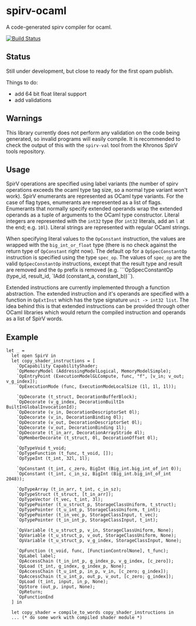# spirv-ocaml

A code-generated spirv compiler for ocaml.

[![Build Status](https://travis-ci.org/nholland94/spirv-ocaml.svg?branch=master)](https://travis-ci.org/nholland94/spirv-ocaml)

## Status

Still under development, but close to ready for the first opam publish.

Things to do:
  - add 64 bit float literal support
  - add validations

## Warnings

This library currently does not perform any validation on the code being generated, so invalid programs will easily compile. It is recommended to check the output of this with the `spirv-val` tool from the Khronos SpirV tools repository.

## Usage

SpirV operations are specified using label variants (the number of spirv operations exceeds the ocaml type tag size, so a normal type variant won't work). SpirV enumerants are represented as OCaml type variants. For the case of flag types, enumerants are represented as a list of flags. Enumerants that normally specify extended operands wrap the extended operands as a tuple of arguments to the OCaml type constructor. Literal integers are represented with the `int32` type (for `int32` literals, add an `l` at the end; e.g. `10l`). Literal strings are represented with regular OCaml strings.

When specifying literal values to the `OpConstant` instruction, the values are wrapped with the `big_int_or_float` type (there is no check against the return type of `OpConstant` right now). The default op for a `OpSpecConstantOp` instruction is specified using the type `spec_op`. The values of `spec_op` are the valid `OpSpecConstantOp` instructions, except that the result type and result are removed and the `Op` prefix is removed (e.g. ```OpSpecConstantOp (type_id, result_id, `IAdd (constant_a, constant_b))``).

Extended instructions are currently implemented through a function abstraction. The extended instruction and it's operands are specified with a function in `OpExtInst` which has the type signature `unit -> int32 list`. The idea behind this is that extended instructions can be provided through other OCaml libraries which would return the compiled instruction and operands as a list of SpirV words.

## Example

    let _ =
      let open SpirV in
      let copy_shader_instructions = [
        `OpCapability CapabilityShader;
        `OpMemoryModel (AddressingModelLogical, MemoryModelSimple);
        `OpEntryPoint (ExecutionModelGLCompute, func, "f", [v_in; v_out; v_g_index]);
        `OpExecutionMode (func, ExecutionModeLocalSize (1l, 1l, 1l));

        `OpDecorate (t_struct, DecorationBufferBlock);
        `OpDecorate (v_g_index, DecorationBuiltIn BuiltInGlobalInvocationId);
        `OpDecorate (v_in, DecorationDescriptorSet 0l);
        `OpDecorate (v_in, DecorationBinding 0l);
        `OpDecorate (v_out, DecorationDescriptorSet 0l);
        `OpDecorate (v_out, DecorationBinding 1l);
        `OpDecorate (t_in_arr, DecorationArrayStride 4l);
        `OpMemberDecorate (t_struct, 0l, DecorationOffset 0l);

        `OpTypeVoid t_void;
        `OpTypeFunction (t_func, t_void, []);
        `OpTypeInt (t_int, 32l, 1l);

        `OpConstant (t_int, c_zero, BigInt (Big_int.big_int_of_int 0));
        `OpConstant (t_int, c_in_sz, BigInt (Big_int.big_int_of_int 2048));

        `OpTypeArray (t_in_arr, t_int, c_in_sz);
        `OpTypeStruct (t_struct, [t_in_arr]);
        `OpTypeVector (t_vec, t_int, 3l);
        `OpTypePointer (t_u_struct_p, StorageClassUniform, t_struct);
        `OpTypePointer (t_u_int_p, StorageClassUniform, t_int);
        `OpTypePointer (t_in_vec_p, StorageClassInput, t_vec);
        `OpTypePointer (t_in_int_p, StorageClassInput, t_int);

        `OpVariable (t_u_struct_p, v_in, StorageClassUniform, None);
        `OpVariable (t_u_struct_p, v_out, StorageClassUniform, None);
        `OpVariable (t_u_struct_p, v_g_index, StorageClassInput, None);

        `OpFunction (t_void, func, [FunctionControlNone], t_func);
        `OpLabel label;
        `OpAccessChain (t_in_int_p, g_index_p, v_g_index, [c_zero]);
        `OpLoad (t_int, g_index, g_index_p, None);
        `OpAccessChain (t_u_int_p, in_p, v_in, [c_zero; g_index]);
        `OpAccessChain (t_u_int_p, out_p, v_out, [c_zero; g_index]);
        `OpLoad (t_int, input, in_p, None);
        `OpStore (out_p, input, None);
        `OpReturn;
        `OpFunctionEnd
      ] in

      let copy_shader = compile_to_words copy_shader_instructions in
      ... (* do some work with compiled shader module *)
